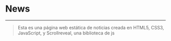 # News
---

> Esta es una página web estática de noticias creada en HTML5, CSS3, JavaScript, y Scrollreveal, una biblioteca de js
